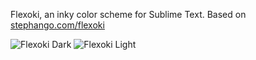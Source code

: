 Flexoki, an inky color scheme for Sublime Text. Based on [stephango.com/flexoki](https://stephango.com/flexoki)

![Flexoki Dark](flexoki.sublime-dark.png)
![Flexoki Light](flexoki.sublime-light.png)